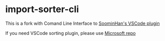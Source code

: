 # import-sorter-cli

This is a fork with Comand Line Interface to [SoominHan's VSCode plugin](https://github.com/SoominHan/import-sorter)

If you need VSCode sorting plugin, please use [Microsoft repo](https://marketplace.visualstudio.com/items?itemName=mike-co.import-sorter)
